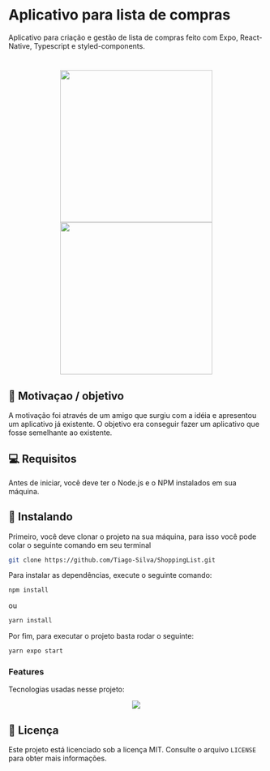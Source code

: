 # Aplicativo para lista de compras
Aplicativo para criação e gestão de lista de compras feito com Expo, React-Native, Typescript e styled-components.

<h1 align="center">
    <img src="./public/tela01.png" width="300"/>
    <img src="./public/tela02.png" width="300"/>
</h1>

## 🚀 Motivaçao / objetivo

A motivação foi através de um amigo que surgiu com a idéia e apresentou um aplicativo já existente. O objetivo era conseguir fazer um aplicativo que fosse semelhante ao existente.

## 💻 Requisitos

Antes de iniciar, você deve ter o Node.js e o NPM instalados em sua máquina.

## 🚀 Instalando

Primeiro, você deve clonar o projeto na sua máquina, para isso você
pode colar o seguinte comando em seu terminal

```bash
git clone https://github.com/Tiago-Silva/ShoppingList.git
```
Para instalar as dependências, execute o seguinte comando:

```bash
npm install
```
ou

```bash
yarn install
```

Por fim, para executar o projeto basta rodar o seguinte:

```bash
yarn expo start
```

### Features

Tecnologias usadas nesse projeto:

<!-- Ícones de tecnologias. Você pode encontrar esses ícones em sites como https://simpleicons.org/ -->
<p align="center">
  <a href="https://skillicons.dev">
    <img src="https://skillicons.dev/icons?i=react,styledcomponents,git,github,linux,androidstudio,css,html,javascript,yarn" />
  </a>
</p>


## 📝 Licença

Este projeto está licenciado sob a licença MIT. Consulte o arquivo `LICENSE` para obter mais informações.
